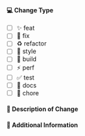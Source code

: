 #### 💻 Change Type

<!-- For change type, change [ ] to [x]. -->

- [ ] ✨ feat
- [ ] 🐛 fix
- [ ] ♻️ refactor
- [ ] 💄 style
- [ ] 👷 build
- [ ] ⚡️ perf
- [ ] ✅ test
- [ ] 📝 docs
- [ ] 🔨 chore

#### 🔀 Description of Change

<!-- Thank you for your Pull Request. Please provide a description above. -->

#### 📝 Additional Information

<!-- Add any other context about the Pull Request here. -->
